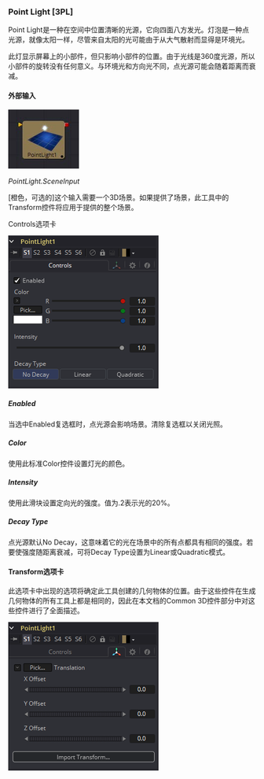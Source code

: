 ### Point Light [3PL]

Point Light是一种在空间中位置清晰的光源，它向四面八方发光。灯泡是一种点光源，就像太阳一样，尽管来自太阳的光可能由于从大气散射而显得是环境光。

此灯显示屏幕上的小部件，但只影响小部件的位置。由于光线是360度光源，所以小部件的旋转没有任何意义。与环境光和方向光不同，点光源可能会随着距离而衰减。

#### 外部输入

 ![3PL_tile](images/3PL_tile.jpg)

*PointLight.SceneInput* 

[橙色，可选的]这个输入需要一个3D场景。如果提供了场景，此工具中的Transform控件将应用于提供的整个场景。

Controls选项卡

![3PL_Controls](images/3PL_Controls.png)

##### Enabled

当选中Enabled复选框时，点光源会影响场景。清除复选框以关闭光照。

##### Color

使用此标准Color控件设置灯光的颜色。

##### Intensity

使用此滑块设置定向光的强度。值为.2表示光的20%。

##### Decay Type

点光源默认No Decay，这意味着它的光在场景中的所有点都具有相同的强度。若要使强度随距离衰减，可将Decay Type设置为Linear或Quadratic模式。

#### Transform选项卡

此选项卡中出现的选项将确定此工具创建的几何物体的位置。由于这些控件在生成几何物体的所有工具上都是相同的，因此在本文档的Common 3D控件部分中对这些控件进行了全面描述。

![3PL_Transform](images/3PL_Transform.png)

